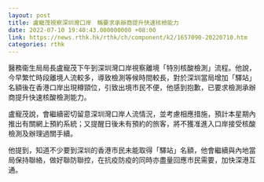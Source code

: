 ```yaml
---
layout: post
title: 盧寵茂視察深圳灣口岸　稱要求承辦商提升快速核檢能力
date: 2022-07-10 19:40:43.000000000 +08:00
link: https://news.rthk.hk/rthk/ch/component/k2/1657090-20220710.htm
categories: rthk
---
```


醫務衞生局局長盧寵茂下午到深圳灣口岸視察離境「特別核酸檢測」流程。他說，今早繁忙時段離境人流較多，導致檢測等候時間較長，對於深圳當局增加「驛站」名額後在香港口岸出現樽頸位，引致出境市民不便，他感到抱歉，已要求檢測承辦商提升快速核酸檢測能力。

盧寵茂說，會繼續密切留意深圳灣口岸人流情況，並考慮相應措施，預計本星期內推出有關網上預約系統；又提醒日後未有預約的旅客，將不獲准進入口岸接受核酸檢測及辦理過關手續。

他提到，知道不少要到深圳的香港市民未能取得「驛站」名額，他會繼續與內地當局保持聯絡，做好聯防聯控，在抗疫防疫的同時亦盡量回應市民需要，加快深港互通。
